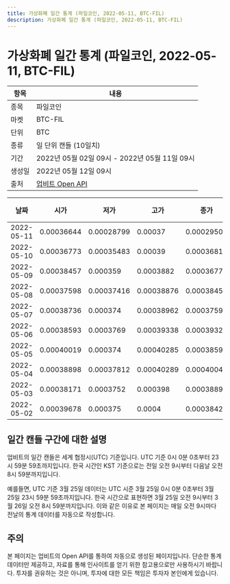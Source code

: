 ```yaml
---
title: 가상화폐 일간 통계 (파일코인, 2022-05-11, BTC-FIL)
description: 가상화폐 일간 통계 (파일코인, 2022-05-11, BTC-FIL)
---
```



가상화폐 일간 통계 (파일코인, 2022-05-11, BTC-FIL)
===

|항목|내용|
|--|--|
|종목|파일코인|
|마켓|BTC-FIL|
|단위|BTC|
|종류|일 단위 캔들 (10일치)|
|기간|2022년 05월 02일 09시 - 2022년 05월 11일 09시|
|생성일|2022년 05월 12일 09시|
|출처|[업비트 Open API](https://docs.upbit.com)|


|날짜|시가|저가|고가|종가|비고|
|--|--|--|--|--|--|
|2022-05-11|0.00036644|0.00028799|0.00037|0.00029509|    |
|2022-05-10|0.00036773|0.00035483|0.00039|0.00036819|    |
|2022-05-09|0.00038457|0.000359|0.0003882|0.00036778|    |
|2022-05-08|0.00037598|0.00037416|0.00038876|0.00038457|    |
|2022-05-07|0.00038736|0.000374|0.00038962|0.00037598|    |
|2022-05-06|0.00038593|0.0003769|0.00039338|0.00039324|    |
|2022-05-05|0.00040019|0.000374|0.00040285|0.00038593|    |
|2022-05-04|0.00038898|0.00037812|0.00040289|0.0004004|    |
|2022-05-03|0.00038171|0.0003752|0.000398|0.00038898|    |
|2022-05-02|0.00039678|0.000375|0.0004|0.0003842|    |


일간 캔들 구간에 대한 설명
---


업비트의 일간 캔들은 세계 협정시(UTC) 기준입니다. 
UTC 기준 0시 0분 0초부터 23시 59분 59초까지입니다. 
한국 시간인 KST 기준으로는 전일 오전 9시부터 다음날 오전 8시 59분까지입니다. 


예를들면, UTC 기준 3월 25일 데이터는 UTC 시준 3월 25일 0시 0분 0초부터 3월 25일 23시 59분 59초까지입니다. 
한국 시간으로 표현하면 3월 25일 오전 9시부터 3월 26일 오전 8시 59분까지입니다. 
이와 같은 이유로 본 페이지는 매일 오전 9시마다 전날의 통계 데이터를 자동으로 작성합니다. 


주의
---


본 페이지는 업비트의 Open API를 통하여 자동으로 생성된 페이지입니다. 
단순한 통계 데이터만 제공하고, 자료를 통해 인사이트를 얻기 위한 참고용으로만 사용하시기 바랍니다. 
투자를 권유하는 것은 아니며, 투자에 대한 모든 책임은 투자자 본인에게 있습니다. 
